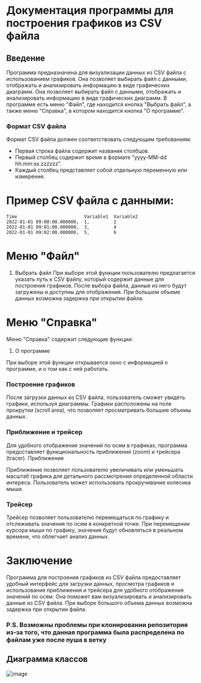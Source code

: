 # Документация программы для построения графиков из CSV файла
## Введение

Программа предназначена для визуализации данных из CSV файла с использованием графиков. Она позволяет выбирать файл с данными, отображать и анализировать информацию в виде графических диаграмм. Она позволяет выбирать файл с данными, отображать и анализировать информацию в виде графических диаграмм. В программе есть меню "Файл", где находится кнопка "Выбрать файл", а также меню "Справка", в котором находится кнопка "О программе".


### Формат CSV файла

Формат CSV файла должен соответствовать следующим требованиям:

- Первая строка файла содержит названия столбцов.
- Первый столбец содержит время в формате "yyyy-MM-dd hh:mm:ss.zzzzzz".
- Каждый столбец представляет собой отдельную переменную или измерение.

# Пример CSV файла с данными:
```
Time                         Variable1  Variable2
2022-01-01 09:00:00.000000,  1,         2
2022-01-01 09:01:00.000000,  3,         4
2022-01-01 09:02:00.000000,  5,         6
```

# Меню "Файл"

1. Выбрать файл
При выборе этой функции пользователю предлагается указать путь к CSV файлу, который содержит данные для построения графиков. После выбора файла, данные из него будут загружены и доступны для отображения. При большом объеме данных возможна задержка при открытии файла.

# Меню "Справка"

Меню "Справка" содержит следующие функции:
1. О программе

При выборе этой функции открывается окно с информацией о программе, и о том как с ней работать.


### Построение графиков

После загрузки данных из CSV файла, пользователь сможет увидеть графики, используя диаграммы. Графики расположены на поле прокрутки (scroll area), что позволяет просматривать большие объемы данных.

### Приближение и трейсер

Для удобного отображения значений по осям в графиках, программа предоставляет функциональность приближения (zoom) и трейсера (tracer).
Приближение

Приближение позволяет пользователю увеличивать или уменьшать масштаб графика для детального рассмотрения определенной области интереса. Пользователь может использовать прокручивание колесика мыши.

### Трейсер

Трейсер позволяет пользователю перемещаться по графику и отслеживать значения по осям в конкретной точке. При перемещении курсора мыши по графику, значения будут обновляться в реальном времени, что облегчает анализ данных.


# Заключение

Программа для построения графиков из CSV файла предоставляет удобный интерфейс для загрузки данных, просмотра графиков и использования приближения и трейсера для удобного отображения значений по осям. Она поможет вам визуализировать и анализировать данные из CSV файла. При выборе большого объема данных возможна задержка при открытии файла.

### P.S. Возможны проблемы при клонировании репозитория из-за того, что данная программа была распределена по файлам уже после пуша в ветку

## Диаграмма классов

![image](https://github.com/istominrs/logPrinter/assets/115490701/66ce054e-53a1-412d-869a-574256258edb)

